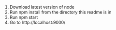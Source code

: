 
1. Download latest version of node
2. Run npm install from the directory this readme is in
3. Run npm start
4. Go to http://localhost:9000/